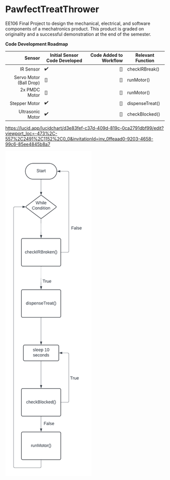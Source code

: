 # PawfectTreatThrower
EE106 Final Project to design the mechanical, electrical, and software components of a mechatronics product. This product is graded on originality and a successful demonstration at the end of the semester.

**Code Development Roadmap**

| Sensor | Initial Sensor Code Developed | Code Added to Workflow | Relevant Function |
|-----:|---------------|-----:|---------------|
| IR Sensor | :heavy_check_mark: | [] | checkIRBreak() |
| Servo Motor (Ball Drop) | [] | [] | runMotor() |
| 2x PMDC Motor | [] | [] | runMotor() |
| Stepper Motor | :heavy_check_mark: | [] | dispenseTreat() |
| Ultrasonic Motor | :heavy_check_mark: | [] | checkBlocked() |

https://lucid.app/lucidchart/d3e83fef-c37d-409d-819c-0ca2791dbf99/edit?viewport_loc=-473%2C-557%2C2491%2C1152%2C0_0&invitationId=inv_0ffeaad0-9203-4658-99c6-85ee4845b8a7


![alt text](https://github.com/ElaynaSeguin/PawfectTreatThrower/blob/main/PetLauncherFlowChart.png)
